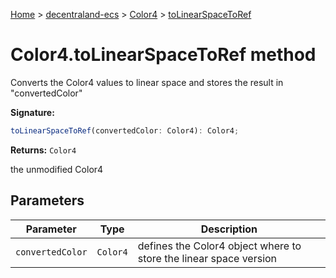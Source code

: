 [Home](./index) &gt; [decentraland-ecs](./decentraland-ecs.md) &gt; [Color4](./decentraland-ecs.color4.md) &gt; [toLinearSpaceToRef](./decentraland-ecs.color4.tolinearspacetoref.md)

# Color4.toLinearSpaceToRef method

Converts the Color4 values to linear space and stores the result in "convertedColor"

**Signature:**
```javascript
toLinearSpaceToRef(convertedColor: Color4): Color4;
```
**Returns:** `Color4`

the unmodified Color4

## Parameters

|  Parameter | Type | Description |
|  --- | --- | --- |
|  `convertedColor` | `Color4` | defines the Color4 object where to store the linear space version |

